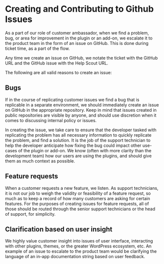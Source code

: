 # Creating and Contributing to Github Issues
As a part of our role of customer ambassador, when we find a problem, bug, or area for improvement in the plugin or an add-on, we escalate it to the product team in the form of an issue on GitHub. This is done during ticket time, as a part of the flow. 

Any time we create an issue on GitHub, we notate the ticket with the GitHub URL and the GitHub issue with the Help Scout URL.

The following are all valid reasons to create an issue:
## Bugs
If in the course of replicating customer issues we find a bug that is replicable in a separate environment, we should immediately create an issue on GitHub in the appropriate repository. Keep in mind that issues created in public repositories are visible by anyone, and should use discretion when it comes to discussing internal policy or issues. 

In creating the issue, we take care to ensure that the developer tasked with replicating the problem has all necessary information to quickly replicate the problem, and find a solution. It is the job of the support technician to help the developer anticipate how fixing the bug could impact other use-cases of the plugin or add-on. We know (often with more clarity than the development team) how our users are using the plugins, and should give them as much context as possible.
## Feature requests
When a customer requests a new feature, we listen. As support technicians, it is not our job to weigh the validity or feasibility of a feature request, so much as to keep a record of how many customers are asking for certain features. For the purposes of creating issues for feature requests, all of those should be routed through the senior support technicians or the head of support, for simplicity. 
## Clarification based on user insight
We highly value customer insight into issues of user interface, interacting with other plugins, themes, or the greater WordPress ecosystem, etc. An example of an issue to escalate to the product team would be clarifying the language of an in-app documentation string based on user feedback.

